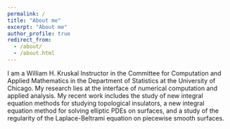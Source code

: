 ```yaml
---
permalink: /
title: "About me"
excerpt: "About me"
author_profile: true
redirect_from: 
  - /about/
  - /about.html
---
```


I am a William H. Kruskal Instructor in the Committee for Computation and Applied Mathematics in the Department of Statistics at the University of Chicago. My research lies at the interface of numerical computation and applied analysis. My recent work includes the study of new integral equation methods for studying topological insulators, a new integral equation method for solving elliptic PDEs on surfaces, and a study of the regularity of the Laplace-Beltrami equation on piecewise smooth surfaces.

